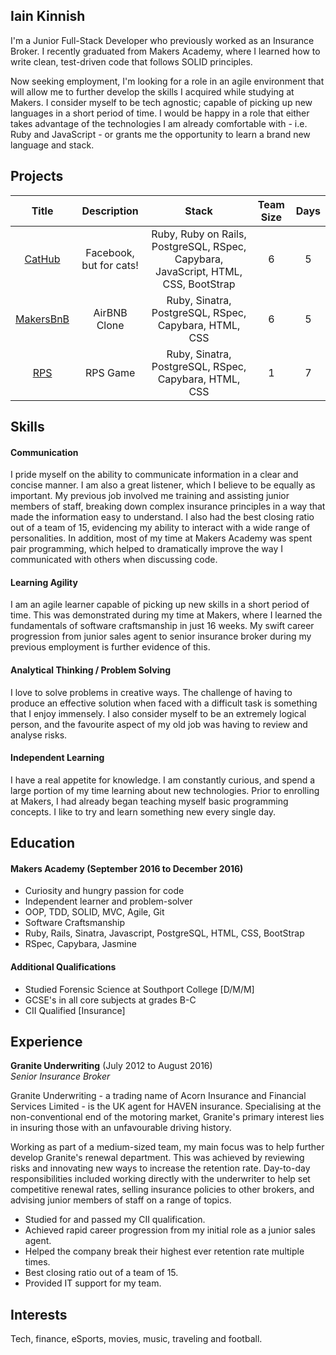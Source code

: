 ## Iain Kinnish

I'm a Junior Full-Stack Developer who previously worked as an Insurance Broker. I recently graduated from Makers Academy, where I learned how to write clean, test-driven code that follows SOLID principles.

Now seeking employment, I'm looking for a role in an agile environment that will allow me to further develop the skills I acquired while studying at Makers. I consider myself to be tech agnostic; capable of picking up new languages in a short period of time. I would be happy in a role that either takes advantage of the technologies I am already comfortable with - i.e. Ruby and JavaScript - or grants me the opportunity to learn a brand new language and stack.

## Projects

| Title | Description | Stack | Team Size | Days |
| :---: | :---: | :---: | :---: | :---: |
| [CatHub](https://github.com/crispinandrews/CatHub) | Facebook, but for cats! | Ruby, Ruby on Rails, PostgreSQL, RSpec, Capybara, JavaScript, HTML, CSS, BootStrap | 6 | 5 |
| [MakersBnB](https://github.com/IainDK/makersbnb) | AirBNB Clone | Ruby, Sinatra, PostgreSQL, RSpec, Capybara, HTML, CSS | 6 | 5 |
| [RPS](https://github.com/IainDK/RPS) | RPS Game | Ruby, Sinatra, PostgreSQL, RSpec, Capybara, HTML, CSS | 1 | 7 |

## Skills

#### Communication

I pride myself on the ability to communicate information in a clear and concise manner. I am also a great listener, which I believe to be equally as important. My previous job involved me training and assisting junior members of staff, breaking down complex insurance principles in a way that made the information easy to understand. I also had the best closing ratio out of a team of 15, evidencing my ability to interact with a wide range of personalities. In addition, most of my time at Makers Academy was spent pair programming, which helped to dramatically improve the way I communicated with others when discussing code.

#### Learning Agility

I am an agile learner capable of picking up new skills in a short period of time. This was demonstrated during my time at Makers, where I learned the fundamentals of software craftsmanship in just 16 weeks. My swift career progression from junior sales agent to senior insurance broker during my previous employment is further evidence of this.

#### Analytical Thinking / Problem Solving

I love to solve problems in creative ways. The challenge of having to produce an effective solution when faced with a difficult task is something that I enjoy immensely. I also consider myself to be an extremely logical person, and the favourite aspect of my old job was having to review and analyse risks.

#### Independent Learning

I have a real appetite for knowledge. I am constantly curious, and spend a large portion of my time learning about new technologies. Prior to enrolling at Makers, I had already began teaching myself basic programming concepts. I like to try and learn something new every single day.

## Education

#### Makers Academy (September 2016 to December 2016)

- Curiosity and hungry passion for code
- Independent learner and problem-solver
- OOP, TDD, SOLID, MVC, Agile, Git
- Software Craftsmanship
- Ruby, Rails, Sinatra, Javascript, PostgreSQL, HTML, CSS, BootStrap
- RSpec, Capybara, Jasmine

#### Additional Qualifications

- Studied Forensic Science at Southport College [D/M/M]
- GCSE's in all core subjects at grades B-C
- CII Qualified [Insurance]

## Experience

**Granite Underwriting** (July 2012 to August 2016)    
*Senior Insurance Broker*  

Granite Underwriting - a trading name of Acorn Insurance and Financial Services Limited - is the UK agent for HAVEN insurance. Specialising at the non-conventional end of the motoring market, Granite's primary interest lies in insuring those with an unfavourable driving history.

Working as part of a medium-sized team, my main focus was to help further develop Granite's renewal department. This was achieved by reviewing risks and innovating new ways to increase the retention rate. Day-to-day responsibilities included working directly with the underwriter to help set competitive renewal rates, selling insurance policies to other brokers, and advising junior members of staff on a range of topics.

- Studied for and passed my CII qualification.
- Achieved rapid career progression from my initial role as a junior sales agent.
- Helped the company break their highest ever retention rate multiple times.
- Best closing ratio out of a team of 15.
- Provided IT support for my team.

## Interests

Tech, finance, eSports, movies, music, traveling and football.
